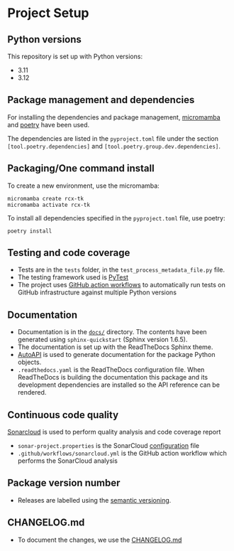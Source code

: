 # Project Setup

## Python versions

This repository is set up with Python versions:

- 3.11
- 3.12

## Package management and dependencies

For installing the dependencies and package management, [micromamba](https://mamba.readthedocs.io/en/latest/user_guide/micromamba.html) and [poetry](https://python-poetry.org/) have been used.

The dependencies are listed in the `pyproject.toml` file under the section `[tool.poetry.dependencies]` and `[tool.poetry.group.dev.dependencies]`.

## Packaging/One command install

To create a new environment, use the micromamba:

```console
micromamba create rcx-tk
micromamba activate rcx-tk
```
To install all dependencies specified in the `pyproject.toml` file, use poetry:

```console
poetry install
```

## Testing and code coverage

- Tests are in the `tests` folder, in the `test_process_metadata_file.py` file.
- The testing framework used is [PyTest](https://pytest.org)
- The project uses [GitHub action workflows](https://docs.github.com/en/actions) to automatically run tests on GitHub infrastructure against multiple Python versions

## Documentation

- Documentation is in the [`docs/`](docs/) directory. The contents have been generated using `sphinx-quickstart` (Sphinx version 1.6.5).
- The documentation is set up with the ReadTheDocs Sphinx theme.
- [AutoAPI](https://sphinx-autoapi.readthedocs.io/) is used to generate documentation for the package Python objects.
- `.readthedocs.yaml` is the ReadTheDocs configuration file. When ReadTheDocs is building the documentation this package and its development dependencies are installed so the API reference can be rendered.

## Continuous code quality

[Sonarcloud](https://sonarcloud.io/) is used to perform quality analysis and code coverage report

- `sonar-project.properties` is the SonarCloud [configuration](https://docs.sonarqube.org/latest/analysis/analysis-parameters/) file
- `.github/workflows/sonarcloud.yml` is the GitHub action workflow which performs the SonarCloud analysis

## Package version number

- Releases are labelled using the [semantic versioning](https://guide.esciencecenter.nl/#/best_practices/releases?id=semantic-versioning).

## CHANGELOG.md

- To document the changes, we use the [CHANGELOG.md](https://github.com/RECETOX/rcx-tk/blob/master/CHANGELOG.md)
